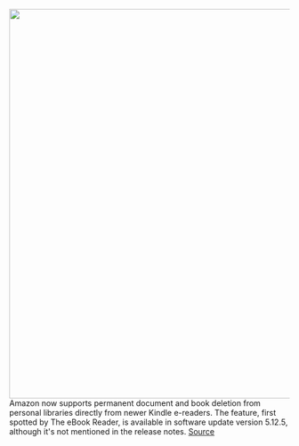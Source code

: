 <img src='https://cdn.vox-cdn.com/thumbor/-BOafBiw0ZdQ53M_z75IeHp37Ro=/0x0:2040x1530/1200x800/filters:focal(857x602:1183x928)/cdn.vox-cdn.com/uploads/chorus_image/image/66911384/verge_IMG_3077_2040pxl.0.jpg' width='700px' /><br/>
Amazon now supports permanent document and book deletion from personal libraries directly from newer Kindle e-readers. The feature, first spotted by The eBook Reader, is available in software update version 5.12.5, although it's not mentioned in the release notes.
<a href='https://www.theverge.com/2020/6/9/21285037/kindle-library-management-delete-doc-book-update'> Source <a/>